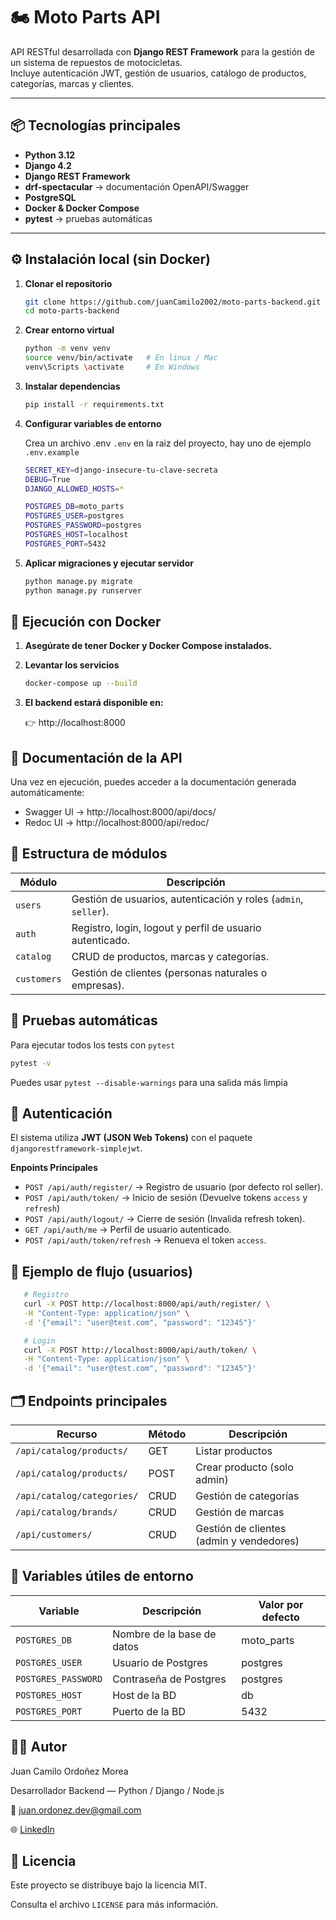 # 🏍️ Moto Parts API

API RESTful desarrollada con **Django REST Framework** para la gestión de un sistema de repuestos de motocicletas.  
Incluye autenticación JWT, gestión de usuarios, catálogo de productos, categorías, marcas y clientes.

---

## 📦 Tecnologías principales

- **Python 3.12**
- **Django 4.2**
- **Django REST Framework**
- **drf-spectacular** → documentación OpenAPI/Swagger
- **PostgreSQL**
- **Docker & Docker Compose**
- **pytest** → pruebas automáticas

---

## ⚙️ Instalación local (sin Docker)

1. **Clonar el repositorio**
   ```bash
   git clone https://github.com/juanCamilo2002/moto-parts-backend.git
   cd moto-parts-backend
   ```

2. **Crear entorno virtual**
   ```bash
   python -m venv venv
   source venv/bin/activate   # En linux / Mac
   venv\Scripts \activate     # En Windows
   ```
3. **Instalar dependencias**
   ```bash
   pip install -r requirements.txt
   ```

4. **Configurar variables de entorno** 

   Crea un archivo .env `.env` en la raiz del proyecto, hay uno de ejemplo `.env.example`
   ```bash
   SECRET_KEY=django-insecure-tu-clave-secreta
   DEBUG=True
   DJANGO_ALLOWED_HOSTS=*

   POSTGRES_DB=moto_parts
   POSTGRES_USER=postgres
   POSTGRES_PASSWORD=postgres
   POSTGRES_HOST=localhost
   POSTGRES_PORT=5432
   ```

5. **Aplicar migraciones y ejecutar servidor**
   ```bash
   python manage.py migrate
   python manage.py runserver
   ```

## 🐳 Ejecución con Docker
1. **Asegúrate de tener Docker y Docker Compose instalados.**
2. **Levantar los servicios**
   ```bash
   docker-compose up --build
   ```
3. **El backend estará disponible en:**

   👉 http://localhost:8000

## 📜 Documentación de la API

Una vez en ejecución, puedes acceder a la documentación generada automáticamente:
* Swagger UI → http://localhost:8000/api/docs/
* Redoc UI → http://localhost:8000/api/redoc/

## 🧩 Estructura de módulos
| Módulo      | Descripción                                                     |
| ----------- | --------------------------------------------------------------- |
| `users`     | Gestión de usuarios, autenticación y roles (`admin`, `seller`). |
| `auth`      | Registro, login, logout y perfil de usuario autenticado.        |
| `catalog`   | CRUD de productos, marcas y categorías.                         |
| `customers` | Gestión de clientes (personas naturales o empresas).            |

## 🧪 Pruebas automáticas
Para ejecutar todos los tests con `pytest`
   ```bash
   pytest -v
   ````
Puedes usar `pytest --disable-warnings` para una salida más limpia

## 🔐 Autenticación
El sistema utiliza **JWT (JSON Web Tokens)** con el paquete `djangorestframework-simplejwt`.

**Enpoints Principales**
* `POST /api/auth/register/` → Registro de usuario (por defecto rol seller).
* `POST /api/auth/token/` → Inicio de sesión (Devuelve tokens `access` y `refresh`)
* `POST /api/auth/logout/` → Cierre de sesión (Invalida refresh token).
* `GET /api/auth/me` → Perfil de usuario autenticado.
* `POST /api/auth/token/refresh` → Renueva el token `access`.

## 🧱 Ejemplo de flujo (usuarios)
```bash 
   # Registro
   curl -X POST http://localhost:8000/api/auth/register/ \
   -H "Content-Type: application/json" \
   -d '{"email": "user@test.com", "password": "12345"}'

   # Login
   curl -X POST http://localhost:8000/api/auth/token/ \
   -H "Content-Type: application/json" \
   -d '{"email": "user@test.com", "password": "12345"}'
   ```
## 🗂️ Endpoints principales
| Recurso                    | Método | Descripción                              |
| -------------------------- | ------ | ---------------------------------------- |
| `/api/catalog/products/`   | GET    | Listar productos                         |
| `/api/catalog/products/`   | POST   | Crear producto (solo admin)              |
| `/api/catalog/categories/` | CRUD   | Gestión de categorías                    |
| `/api/catalog/brands/`     | CRUD   | Gestión de marcas                        |
| `/api/customers/`          | CRUD   | Gestión de clientes (admin y vendedores) |

## 🧰 Variables útiles de entorno
| Variable            | Descripción                | Valor por defecto |
| ------------------- | -------------------------- | ----------------- |
| `POSTGRES_DB`       | Nombre de la base de datos | moto_parts        |
| `POSTGRES_USER`     | Usuario de Postgres        | postgres          |
| `POSTGRES_PASSWORD` | Contraseña de Postgres     | postgres          |
| `POSTGRES_HOST`     | Host de la BD              | db                |
| `POSTGRES_PORT`     | Puerto de la BD            | 5432              |

## 👨‍💻 Autor
Juan Camilo Ordoñez Morea

Desarrollador Backend — Python / Django / Node.js

📧 juan.ordonez.dev@gmail.com

🌐  [LinkedIn](www.linkedin.com/in/juancamiloordonezmorea-desarrolladorfullstack)

## 🏁 Licencia
Este proyecto se distribuye bajo la licencia MIT.

Consulta el archivo `LICENSE` para más información.